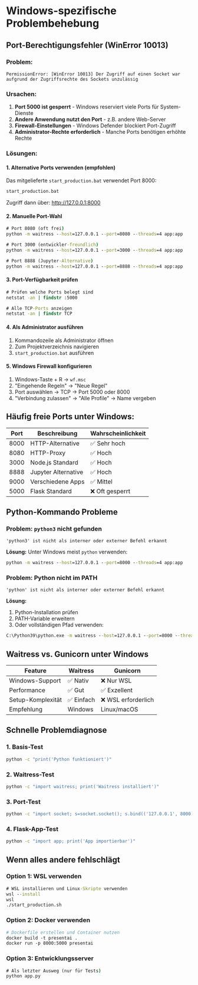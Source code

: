# Windows-spezifische Problembehebung

## Port-Berechtigungsfehler (WinError 10013)

### Problem:
```
PermissionError: [WinError 10013] Der Zugriff auf einen Socket war aufgrund der Zugriffsrechte des Sockets unzulässig
```

### Ursachen:
1. **Port 5000 ist gesperrt** - Windows reserviert viele Ports für System-Dienste
2. **Andere Anwendung nutzt den Port** - z.B. andere Web-Server
3. **Firewall-Einstellungen** - Windows Defender blockiert Port-Zugriff
4. **Administrator-Rechte erforderlich** - Manche Ports benötigen erhöhte Rechte

### Lösungen:

#### 1. Alternative Ports verwenden (empfohlen)
Das mitgelieferte `start_production.bat` verwendet Port 8000:
```cmd
start_production.bat
```
Zugriff dann über: http://127.0.0.1:8000

#### 2. Manuelle Port-Wahl
```cmd
# Port 8080 (oft frei)
python -m waitress --host=127.0.0.1 --port=8080 --threads=4 app:app

# Port 3000 (entwickler-freundlich)
python -m waitress --host=127.0.0.1 --port=3000 --threads=4 app:app

# Port 8888 (Jupyter-Alternative)
python -m waitress --host=127.0.0.1 --port=8888 --threads=4 app:app
```

#### 3. Port-Verfügbarkeit prüfen
```cmd
# Prüfen welche Ports belegt sind
netstat -an | findstr :5000

# Alle TCP-Ports anzeigen
netstat -an | findstr TCP
```

#### 4. Als Administrator ausführen
1. Kommandozeile als Administrator öffnen
2. Zum Projektverzeichnis navigieren
3. `start_production.bat` ausführen

#### 5. Windows Firewall konfigurieren
1. Windows-Taste + R → `wf.msc`
2. "Eingehende Regeln" → "Neue Regel"
3. Port auswählen → TCP → Port 5000 oder 8000
4. "Verbindung zulassen" → "Alle Profile" → Name vergeben

## Häufig freie Ports unter Windows:

| Port | Beschreibung | Wahrscheinlichkeit |
|------|--------------|-------------------|
| 8000 | HTTP-Alternative | ✅ Sehr hoch |
| 8080 | HTTP-Proxy | ✅ Hoch |
| 3000 | Node.js Standard | ✅ Hoch |
| 8888 | Jupyter Alternative | ✅ Hoch |
| 9000 | Verschiedene Apps | ✅ Mittel |
| 5000 | Flask Standard | ❌ Oft gesperrt |

## Python-Kommando Probleme

### Problem: `python3` nicht gefunden
```
'python3' ist nicht als interner oder externer Befehl erkannt
```

**Lösung:** Unter Windows meist `python` verwenden:
```cmd
python -m waitress --host=127.0.0.1 --port=8000 --threads=4 app:app
```

### Problem: Python nicht im PATH
```
'python' ist nicht als interner oder externer Befehl erkannt
```

**Lösung:**
1. Python-Installation prüfen
2. PATH-Variable erweitern
3. Oder vollständigen Pfad verwenden:
```cmd
C:\Python39\python.exe -m waitress --host=127.0.0.1 --port=8000 --threads=4 app:app
```

## Waitress vs. Gunicorn unter Windows

| Feature | Waitress | Gunicorn |
|---------|----------|----------|
| Windows-Support | ✅ Nativ | ❌ Nur WSL |
| Performance | ✅ Gut | ✅ Exzellent |
| Setup-Komplexität | ✅ Einfach | ❌ WSL erforderlich |
| Empfehlung | Windows | Linux/macOS |

## Schnelle Problemdiagnose

### 1. Basis-Test
```cmd
python -c "print('Python funktioniert')"
```

### 2. Waitress-Test
```cmd
python -c "import waitress; print('Waitress installiert')"
```

### 3. Port-Test
```cmd
python -c "import socket; s=socket.socket(); s.bind(('127.0.0.1', 8000)); print('Port 8000 frei'); s.close()"
```

### 4. Flask-App-Test
```cmd
python -c "import app; print('App importierbar')"
```

## Wenn alles andere fehlschlägt

### Option 1: WSL verwenden
```cmd
# WSL installieren und Linux-Skripte verwenden
wsl --install
wsl
./start_production.sh
```

### Option 2: Docker verwenden
```dockerfile
# Dockerfile erstellen und Container nutzen
docker build -t presentai .
docker run -p 8000:5000 presentai
```

### Option 3: Entwicklungsserver
```cmd
# Als letzter Ausweg (nur für Tests)
python app.py
```